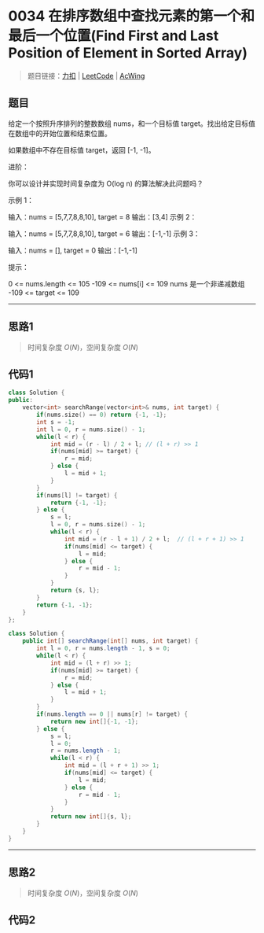 # 0034 在排序数组中查找元素的第一个和最后一个位置(Find First and Last Position of Element in Sorted Array)

> 题目链接：[力扣](https://leetcode-cn.com/problems/find-first-and-last-position-of-element-in-sorted-array/) | [LeetCode](https://leetcode.com/problems/find-first-and-last-position-of-element-in-sorted-array/) | [AcWing](3)

## 题目

给定一个按照升序排列的整数数组 nums，和一个目标值 target。找出给定目标值在数组中的开始位置和结束位置。

如果数组中不存在目标值 target，返回 [-1, -1]。

进阶：

你可以设计并实现时间复杂度为 O(log n) 的算法解决此问题吗？

示例 1：

输入：nums = [5,7,7,8,8,10], target = 8
输出：[3,4]
示例 2：

输入：nums = [5,7,7,8,8,10], target = 6
输出：[-1,-1]
示例 3：

输入：nums = [], target = 0
输出：[-1,-1]

提示：

0 <= nums.length <= 105
-109 <= nums[i] <= 109
nums 是一个非递减数组
-109 <= target <= 109

---

## 思路1

> 时间复杂度 $O(N)$，空间复杂度 $O(N)$

## 代码1

```cpp
class Solution {
public:
    vector<int> searchRange(vector<int>& nums, int target) {
        if(nums.size() == 0) return {-1, -1};
        int s = -1;
        int l = 0, r = nums.size() - 1;
        while(l < r) {
            int mid = (r - l) / 2 + l; // (l + r) >> 1
            if(nums[mid] >= target) {
                r = mid;
            } else {
                l = mid + 1;
            }
        }
        if(nums[l] != target) {
            return {-1, -1};
        } else {
            s = l;
            l = 0, r = nums.size() - 1;
            while(l < r) {
                int mid = (r - l + 1) / 2 + l;  // (l + r + 1) >> 1
                if(nums[mid] <= target) {
                    l = mid;
                } else {
                    r = mid - 1;
                }
            }
            return {s, l};
        }
        return {-1, -1};
    }
};
```

```java
class Solution {
    public int[] searchRange(int[] nums, int target) {
        int l = 0, r = nums.length - 1, s = 0;
        while(l < r) {
            int mid = (l + r) >> 1;
            if(nums[mid] >= target) {
                r = mid;
            } else {
                l = mid + 1;
            }
        }
        if(nums.length == 0 || nums[r] != target) {
            return new int[]{-1, -1};
        } else {
            s = l;
            l = 0;
            r = nums.length - 1;
            while(l < r) {
                int mid = (l + r + 1) >> 1;
                if(nums[mid] <= target) {
                    l = mid;
                } else {
                    r = mid - 1;
                }
            }
            return new int[]{s, l};
        }
    }
}
```

---

## 思路2

> 时间复杂度 $O(N)$，空间复杂度 $O(N)$

## 代码2

```cpp

```
